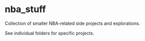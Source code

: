 # nba_stuff

Collection of smaller NBA-related side projects and explorations.

See individual folders for specific projects.
